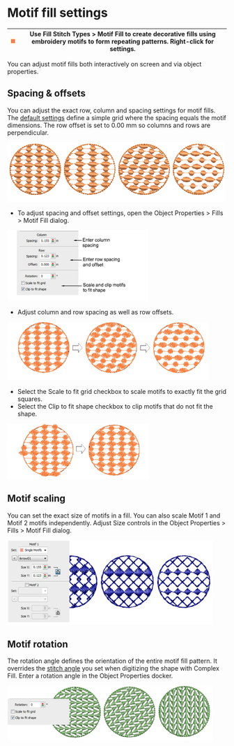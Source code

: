 # Motif fill settings

| ![MotifFill00059.png](assets/MotifFill00059.png) | Use Fill Stitch Types > Motif Fill to create decorative fills using embroidery motifs to form repeating patterns. Right-click for settings. |
| ------------------------------------------------ | ------------------------------------------------------------------------------------------------------------------------------------------- |

You can adjust motif fills both interactively on screen and via object properties.

## Spacing & offsets

You can adjust the exact row, column and spacing settings for motif fills. The [default settings](../../glossary/glossary) define a simple grid where the spacing equals the motif dimensions. The row offset is set to 0.00 mm so columns and rows are perpendicular.

![motifs00060.png](assets/motifs00060.png)

- To adjust spacing and offset settings, open the Object Properties > Fills > Motif Fill dialog.

![motifs00061.png](assets/motifs00061.png)

- Adjust column and row spacing as well as row offsets.

![motifs00064.png](assets/motifs00064.png)

- Select the Scale to fit grid checkbox to scale motifs to exactly fit the grid squares.
- Select the Clip to fit shape checkbox to clip motifs that do not fit the shape.

![motifs00067.png](assets/motifs00067.png)

## Motif scaling

You can set the exact size of motifs in a fill. You can also scale Motif 1 and Motif 2 motifs independently. Adjust Size controls in the Object Properties > Fills > Motif Fill dialog.

![motifs00070.png](assets/motifs00070.png)

## Motif rotation

The rotation angle defines the orientation of the entire motif fill pattern. It overrides the [stitch angle](../../glossary/glossary) you set when digitizing the shape with Complex Fill. Enter a rotation angle in the Object Properties docker.

![motifs00073.png](assets/motifs00073.png)
